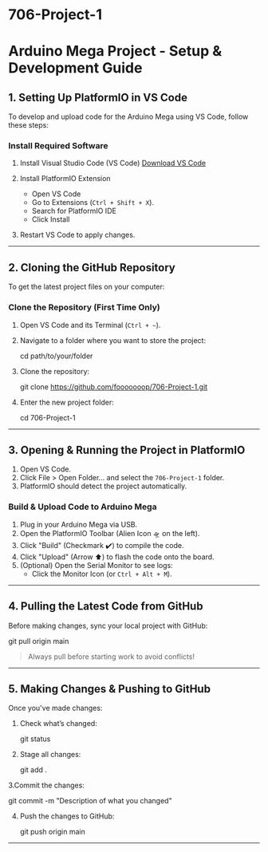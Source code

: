 # 706-Project-1


# Arduino Mega Project - Setup & Development Guide

## 1. Setting Up PlatformIO in VS Code
To develop and upload code for the Arduino Mega using VS Code, follow these steps:

### Install Required Software
1. Install Visual Studio Code (VS Code)
   [Download VS Code](https://code.visualstudio.com/)

2. Install PlatformIO Extension
   - Open VS Code
   - Go to Extensions (`Ctrl + Shift + X`).
   - Search for PlatformIO IDE
   - Click Install

3. Restart VS Code to apply changes.

---

## 2. Cloning the GitHub Repository
To get the latest project files on your computer:

### Clone the Repository (First Time Only)
1. Open VS Code and its Terminal (`Ctrl + ~`).
2. Navigate to a folder where you want to store the project:
   
   cd path/to/your/folder
   
3. Clone the repository:
   
   git clone https://github.com/fooooooop/706-Project-1.git
   
4. Enter the new project folder:
   
   cd 706-Project-1


---

## 3. Opening & Running the Project in PlatformIO
1. Open VS Code.
2. Click File > Open Folder... and select the `706-Project-1` folder.
3. PlatformIO should detect the project automatically.

### Build & Upload Code to Arduino Mega
1. Plug in your Arduino Mega via USB.
2. Open the PlatformIO Toolbar (Alien Icon 🛸 on the left).
3. Click "Build" (Checkmark ✔️) to compile the code.
4. Click "Upload" (Arrow ⬆️) to flash the code onto the board.
5. (Optional) Open the Serial Monitor to see logs:
   - Click the Monitor Icon (or `Ctrl + Alt + M`).

---

## 4. Pulling the Latest Code from GitHub
Before making changes, sync your local project with GitHub:


git pull origin main


>  Always pull before starting work to avoid conflicts!

---

## 5. Making Changes & Pushing to GitHub
Once you've made changes:

1. Check what’s changed:
 
   git status
 
2. Stage all changes:

   git add .

3.Commit the changes:

   git commit -m "Description of what you changed"

4. Push the changes to GitHub:

   git push origin main


---

